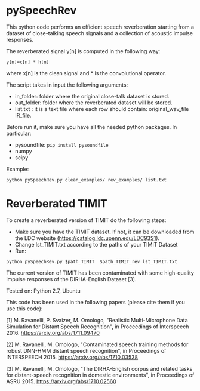 # pySpeechRev
This python code performs an efficient speech reverberation starting from a dataset of close-talking speech signals and a collection of acoustic impulse responses. 

The reverberated signal y[n] is computed in the following way:
```
y[n]=x[n] * h[n]
```

where x[n] is the clean signal and * is the convolutional operator.

The script takes in input the following arguments:
-  in_folder: folder where the original close-talk dataset is stored.
-  out_folder: folder where the reverberated dataset will be stored.
-  list.txt : it is a text file where each row should contain: original_wav_file IR_file.

Before run it, make sure you have all the needed python packages. In particular:
- pysoundfile: ``pip install pysoundfile``
- numpy
- scipy

Example:
```
python pySpeechRev.py clean_examples/ rev_examples/ list.txt
```

# Reverberated TIMIT
To create a reverberated version of TIMIT do the following steps:
- Make sure you have the TIMIT dataset. If not, it can be downloaded from the LDC website (https://catalog.ldc.upenn.edu/LDC93S1).
- Change lst_TIMIT.txt according to the paths of your TIMIT Dataset
- Run:

```
python pySpeechRev.py $path_TIMIT  $path_TIMIT_rev lst_TIMIT.txt
```

The current version of TIMIT has been contaminated with some high-quality impulse responses of the DIRHA-English Dataset [3]. 

Tested on:
Python 2.7, Ubuntu

This code has been used in the following papers (please cite them if you use this code):



[1] M. Ravanelli, P. Svaizer, M. Omologo, "Realistic Multi-Microphone Data Simulation for Distant Speech Recognition",  in Proceedings of Interspeech 2016. https://arxiv.org/abs/1711.09470

[2] M. Ravanelli, M. Omologo, "Contaminated speech training methods for robust DNN-HMM distant speech recognition", in Proceedings of  INTERSPEECH 2015. https://arxiv.org/abs/1710.03538

[3] M. Ravanelli, M. Omologo, "The DIRHA-English corpus and related tasks for distant-speech recognition in domestic environments", in Proceedings of ASRU 2015. https://arxiv.org/abs/1710.02560
